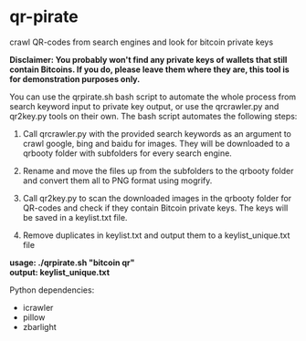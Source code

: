 # qr-pirate
crawl QR-codes from search engines and look for bitcoin private keys

**Disclaimer: You probably won't find any private keys of wallets that still contain Bitcoins. If you do, please leave them where they are, this tool is for demonstration purposes only.**

You can use the qrpirate.sh bash script to automate the whole process from search keyword input to private key output, or use the qrcrawler.py and qr2key.py tools on their own. The bash script automates the following steps:

1. Call qrcrawler.py with the provided search keywords as an argument to crawl google, bing and baidu for images. They will be downloaded to a qrbooty folder with subfolders for every search engine.

2. Rename and move the files up from the subfolders to the qrbooty folder and convert them all to PNG format using mogrify.

3. Call qr2key.py to scan the downloaded images in the qrbooty folder for QR-codes and check if they contain Bitcoin private keys. The keys will be saved in a keylist.txt file.

4. Remove duplicates in keylist.txt and output them to a keylist_unique.txt file

**usage: ./qrpirate.sh "bitcoin qr"**<br>
**output: keylist_unique.txt**

Python dependencies:
- icrawler
- pillow
- zbarlight
